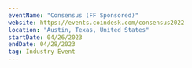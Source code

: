 ```yaml
---
eventName: "Consensus (FF Sponsored)"
website: https://events.coindesk.com/consensus2022
location: "Austin, Texas, United States"
startDate: 04/26/2023
endDate: 04/28/2023
tag: Industry Event
---
```

